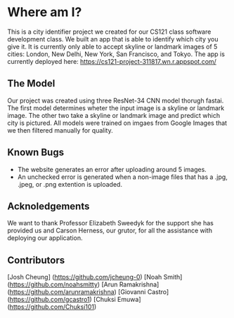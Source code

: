 # Where am I?

This is a city identifier project we created for our CS121 class software development class. We built an app that is able to identify which city you give it. It is currently only able to accept skyline or landmark images of 5 cities: London, New Delhi, New York, San Francisco, and Tokyo. The app is currently deployed here: https://cs121-project-311817.wn.r.appspot.com/


## The Model
Our project was created using three ResNet-34 CNN model thorugh fastai. The first model determines wheter the input image is a skyline or landmark image. The other two take a skyline or landmark image and predict which city is pictured. All models were trained on imgaes from Google Images that we then filtered manually for quality.

## Known Bugs
* The website generates an error after uploading around 5 images.
* An unchecked error is generated when a non-image files that has a .jpg, .jpeg, or .png extention is uploaded.

## Acknoledgements
We want to thank Professor Elizabeth Sweedyk for the support she has provided us and Carson Herness, our grutor, for all the assistance with deploying our application.

## Contributors
[Josh Cheung]
(https://github.com/jcheung-0)
[Noah Smith]
(https://github.com/noahsmitty)
[Arun Ramakrishna]
(https://github.com/arunramakrishna)
[Giovanni Castro]
(https://github.com/gcastro1)
[Chuksi Emuwa]
(https://github.com/Chuksi101)
